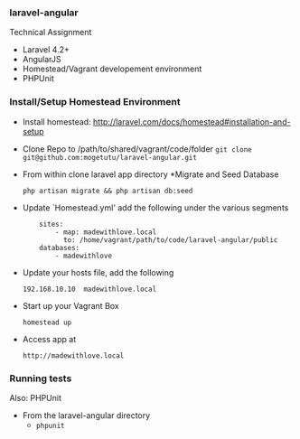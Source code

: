 ### laravel-angular

Technical Assignment

* Laravel 4.2+
* AngularJS
* Homestead/Vagrant developement environment
* PHPUnit

### Install/Setup Homestead Environment

* Install homestead: http://laravel.com/docs/homestead#installation-and-setup
* Clone Repo to /path/to/shared/vagrant/code/folder
    ``
        git clone git@github.com:mogetutu/laravel-angular.git
    ``
* From within clone laravel app directory
    *Migrate and Seed Database

    ``
        php artisan migrate && php artisan db:seed
    ``
* Update `Homestead.yml' add the following under the various segments

    ```
        sites:
            - map: madewithlove.local
              to: /home/vagrant/path/to/code/laravel-angular/public
        databases:
            - madewithlove
    ```

* Update your hosts file, add the following

    ``
        192.168.10.10  madewithlove.local
    ``

* Start up your Vagrant Box

    ``
        homestead up
    ``

* Access app at

    ``
        http://madewithlove.local
    ``

### Running tests

Also: PHPUnit

* From the laravel-angular directory
    * `phpunit`

